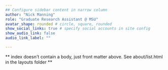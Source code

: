 ```yaml
---
## Configure sidebar content in narrow column
author: "Nick Manning"
role: "Graduate Research Assistant @ MSU"
avatar_shape: rounded # circle, square, rounded
show_social_links: true # specify social accounts in site config
show_audio_link: false
audio_link_label: ""

---
```


** index doesn't contain a body, just front matter above.
See about/list.html in the layouts folder **

